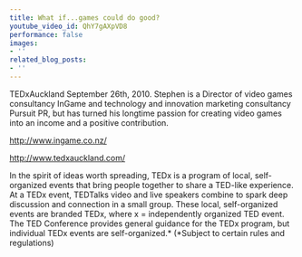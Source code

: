 ```yaml
---
title: What if...games could do good?
youtube_video_id: QhY7gAXpVD8
performance: false
images:
- ''
related_blog_posts:
- ''
---
```


TEDxAuckland September 26th, 2010.
Stephen is a Director of video games consultancy InGame and technology and innovation marketing consultancy Pursuit PR, but has turned his longtime passion for creating video games into an income and a positive contribution.

http://www.ingame.co.nz/

http://www.tedxauckland.com/

In the spirit of ideas worth spreading, TEDx is a program of local, self-organized events that bring people together to share a TED-like experience. At a TEDx event, TEDTalks video and live speakers combine to spark deep discussion and connection in a small group. These local, self-organized events are branded TEDx, where x = independently organized TED event. The TED Conference provides general guidance for the TEDx program, but individual TEDx events are self-organized.* (*Subject to certain rules and regulations)
